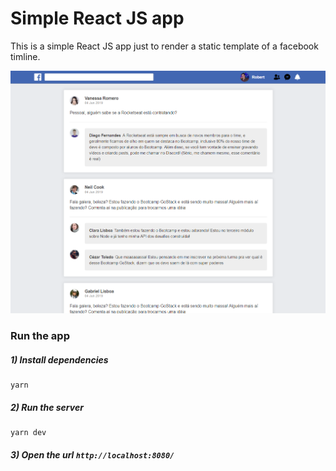 # Simple React JS app

This is a simple React JS app just to render a static template of a facebook timline.

![Template](src/assets/print.PNG)

### Run the app

##### 1) Install dependencies

```
yarn
```

##### 2) Run the server

```
yarn dev
```

##### 3) Open the url `http://localhost:8080/`
